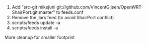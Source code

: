 
1. Add "src-git mikejuni git://github.com/VincentGijsen/OpenWRT-ShairPort.git;master" to feeds.conf
2. Remove the jlars feed (to avoid ShairPort conflict)
3. scripts/feeds update -a
4. scripts/feeds install -a

More cleanup for smaller footprint

